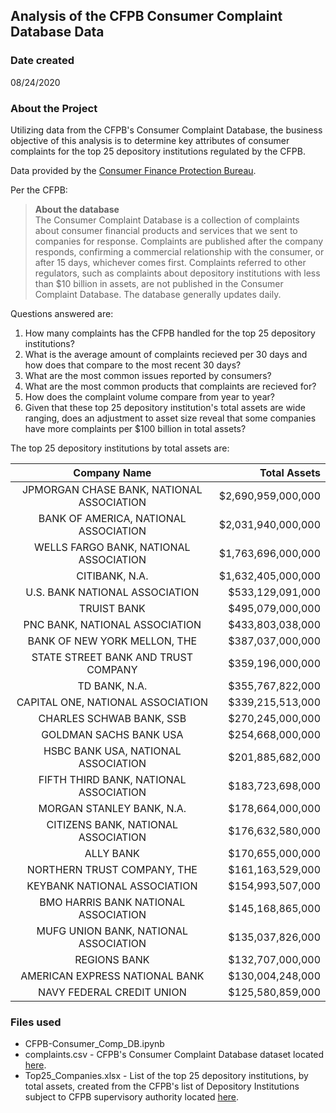 ## Analysis of the CFPB Consumer Complaint Database Data

### Date created
08/24/2020

### About the Project  
Utilizing data from the CFPB's Consumer Complaint Database, the business objective of this analysis is to determine key attributes of consumer complaints for the top 25 depository institutions regulated by the CFPB.  

Data provided by the [Consumer Finance Protection Bureau](https://www.consumerfinance.gov/). 

Per the CFPB:

>**About the database**  
The Consumer Complaint Database is a collection of complaints about consumer financial products and services that we sent to companies for response. Complaints are published after the company responds, confirming a commercial relationship with the consumer, or after 15 days, whichever comes first. Complaints referred to other regulators, such as complaints about depository institutions with less than $10 billion in assets, are not published in the Consumer Complaint Database. The database generally updates daily.

Questions answered are:

1. How many complaints has the CFPB handled for the top 25 depository institutions?  
2. What is the average amount of complaints recieved per 30 days and how does that compare to the most recent 30 days?  
3. What are the most common issues reported by consumers?  
4. What are the most common products that complaints are recieved for?  
4. How does the complaint volume compare from year to year?  
5. Given that these top 25 depository institution's total assets are wide ranging, does an adjustment to asset size reveal that some companies have more complaints per $100 billion in total assets?  

The top 25 depository institutions by total assets are:

| **Company Name** | **Total Assets** |
| :---: | ---: |
| JPMORGAN CHASE BANK, NATIONAL ASSOCIATION | &#0036;2,690,959,000,000 |
| BANK OF AMERICA, NATIONAL ASSOCIATION | &#0036;2,031,940,000,000 |
| WELLS FARGO BANK, NATIONAL ASSOCIATION | &#0036;1,763,696,000,000 |
| CITIBANK, N.A. | &#0036;1,632,405,000,000 |
| U.S. BANK NATIONAL ASSOCIATION | &#0036;533,129,091,000 |
| TRUIST BANK | &#0036;495,079,000,000 |
| PNC BANK, NATIONAL ASSOCIATION | &#0036;433,803,038,000 |
| BANK OF NEW YORK MELLON, THE | &#0036;387,037,000,000 |
| STATE STREET BANK AND TRUST COMPANY | &#0036;359,196,000,000 |
| TD BANK, N.A. | &#0036;355,767,822,000 |
| CAPITAL ONE, NATIONAL ASSOCIATION | &#0036;339,215,513,000 |
| CHARLES SCHWAB BANK, SSB | &#0036;270,245,000,000 |
| GOLDMAN SACHS BANK USA | &#0036;254,668,000,000 |
| HSBC BANK USA, NATIONAL ASSOCIATION | &#0036;201,885,682,000 |
| FIFTH THIRD BANK, NATIONAL ASSOCIATION | &#0036;183,723,698,000 |
| MORGAN STANLEY BANK, N.A. | &#0036;178,664,000,000 |
| CITIZENS BANK, NATIONAL ASSOCIATION | &#0036;176,632,580,000 |
| ALLY BANK | &#0036;170,655,000,000 |
| NORTHERN TRUST COMPANY, THE | &#0036;161,163,529,000 |
| KEYBANK NATIONAL ASSOCIATION | &#0036;154,993,507,000 |
| BMO HARRIS BANK NATIONAL ASSOCIATION | &#0036;145,168,865,000 |
| MUFG UNION BANK, NATIONAL ASSOCIATION | &#0036;135,037,826,000 |
| REGIONS BANK | &#0036;132,707,000,000 |
| AMERICAN EXPRESS NATIONAL BANK | &#0036;130,004,248,000 |
| NAVY FEDERAL CREDIT UNION | &#0036;125,580,859,000 |

### Files used
* CFPB-Consumer_Comp_DB.ipynb  
* complaints.csv - CFPB's Consumer Complaint Database dataset located [here](https://www.consumerfinance.gov/data-research/consumer-complaints/).  
* Top25_Companies.xlsx - List of the top 25 depository institutions, by total assets, created from the CFPB's list of Depository Institutions subject to CFPB supervisory authority located [here](https://www.consumerfinance.gov/policy-compliance/guidance/supervision-examinations/institutions/).  
